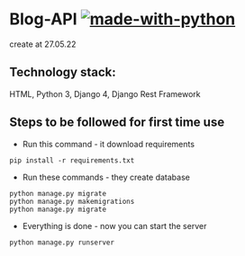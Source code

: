 # Blog-API [![made-with-python](https://img.shields.io/badge/Made%20with-Python-1f425f.svg)](https://www.python.org/)
create at 27.05.22
## Technology stack:
HTML, Python 3, Django 4, Django Rest Framework
## Steps to be followed for first time use
- Run this command - it download requirements
```
pip install -r requirements.txt
```
- Run these commands - they create database
```
python manage.py migrate
python manage.py makemigrations
python manage.py migrate
```
- Everything is done - now you can start the server
```
python manage.py runserver
```